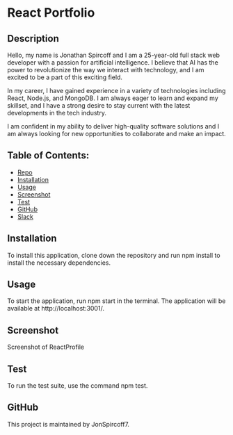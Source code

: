 # React Portfolio

## Description

Hello, my name is Jonathan Spircoff and I am a 25-year-old full stack web developer with a passion for artificial intelligence. I believe that AI has the power to revolutionize the way we interact with technology, and I am excited to be a part of this exciting field.

In my career, I have gained experience in a variety of technologies including React, Node.js, and MongoDB. I am always eager to learn and expand my skillset, and I have a strong desire to stay current with the latest developments in the tech industry.

I am confident in my ability to deliver high-quality software solutions and I am always looking for new opportunities to collaborate and make an impact.

## Table of Contents:

- [Repo](#repo)
- [Installation](#installation)
- [Usage](#usage)
- [Screenshot](#screenshot)
- [Test](#test)
- [GitHub](#github)
- [Slack](#slack)

## Installation

To install this application, clone down the repository and run npm install to install the necessary dependencies.

## Usage

To start the application, run npm start in the terminal. The application will be available at http://localhost:3001/.

## Screenshot

Screenshot of ReactProfile

## Test

To run the test suite, use the command npm test.

## GitHub

This project is maintained by JonSpircoff7.
